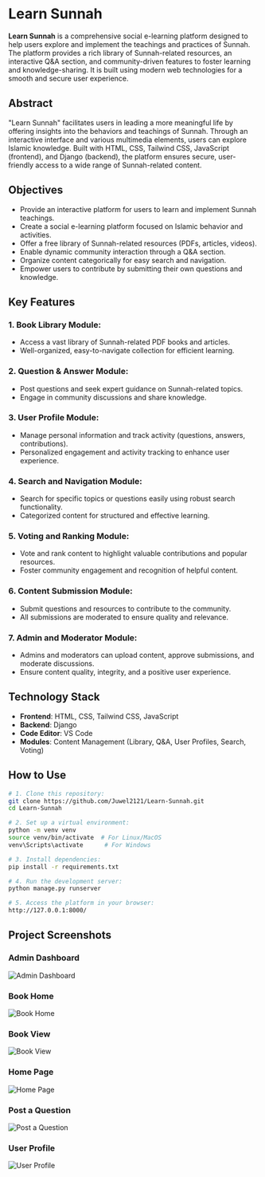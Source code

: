 # Learn Sunnah

**Learn Sunnah** is a comprehensive social e-learning platform designed to help users explore and implement the teachings and practices of Sunnah. The platform provides a rich library of Sunnah-related resources, an interactive Q&A section, and community-driven features to foster learning and knowledge-sharing. It is built using modern web technologies for a smooth and secure user experience.

## Abstract
"Learn Sunnah" facilitates users in leading a more meaningful life by offering insights into the behaviors and teachings of Sunnah. Through an interactive interface and various multimedia elements, users can explore Islamic knowledge. Built with HTML, CSS, Tailwind CSS, JavaScript (frontend), and Django (backend), the platform ensures secure, user-friendly access to a wide range of Sunnah-related content.

## Objectives
- Provide an interactive platform for users to learn and implement Sunnah teachings.
- Create a social e-learning platform focused on Islamic behavior and activities.
- Offer a free library of Sunnah-related resources (PDFs, articles, videos).
- Enable dynamic community interaction through a Q&A section.
- Organize content categorically for easy search and navigation.
- Empower users to contribute by submitting their own questions and knowledge.

## Key Features

### 1. Book Library Module:
- Access a vast library of Sunnah-related PDF books and articles.
- Well-organized, easy-to-navigate collection for efficient learning.

### 2. Question & Answer Module:
- Post questions and seek expert guidance on Sunnah-related topics.
- Engage in community discussions and share knowledge.

### 3. User Profile Module:
- Manage personal information and track activity (questions, answers, contributions).
- Personalized engagement and activity tracking to enhance user experience.

### 4. Search and Navigation Module:
- Search for specific topics or questions easily using robust search functionality.
- Categorized content for structured and effective learning.

### 5. Voting and Ranking Module:
- Vote and rank content to highlight valuable contributions and popular resources.
- Foster community engagement and recognition of helpful content.

### 6. Content Submission Module:
- Submit questions and resources to contribute to the community.
- All submissions are moderated to ensure quality and relevance.

### 7. Admin and Moderator Module:
- Admins and moderators can upload content, approve submissions, and moderate discussions.
- Ensure content quality, integrity, and a positive user experience.

## Technology Stack
- **Frontend**: HTML, CSS, Tailwind CSS, JavaScript
- **Backend**: Django
- **Code Editor**: VS Code
- **Modules**: Content Management (Library, Q&A, User Profiles, Search, Voting)


## How to Use

```bash
# 1. Clone this repository:
git clone https://github.com/Juwel2121/Learn-Sunnah.git
cd Learn-Sunnah
```
```bash
# 2. Set up a virtual environment:
python -m venv venv
source venv/bin/activate  # For Linux/MacOS
venv\Scripts\activate      # For Windows
```
```bash
# 3. Install dependencies:
pip install -r requirements.txt
```
```bash
# 4. Run the development server:
python manage.py runserver
```
```bash
# 5. Access the platform in your browser:
http://127.0.0.1:8000/
```

## Project Screenshots

### Admin Dashboard
![Admin Dashboard](https://github.com/Juwel2121/Learn-Sunnah/raw/main/image/admin.png)

### Book Home
![Book Home](https://github.com/Juwel2121/Learn-Sunnah/raw/main/image/book%20home.png)

### Book View
![Book View](https://github.com/Juwel2121/Learn-Sunnah/raw/main/image/book%20view.png)

### Home Page
![Home Page](https://github.com/Juwel2121/Learn-Sunnah/raw/main/image/home.png)

### Post a Question
![Post a Question](https://github.com/Juwel2121/Learn-Sunnah/raw/main/image/post%20q.png)

### User Profile
![User Profile](https://github.com/Juwel2121/Learn-Sunnah/raw/main/image/profile.png)
